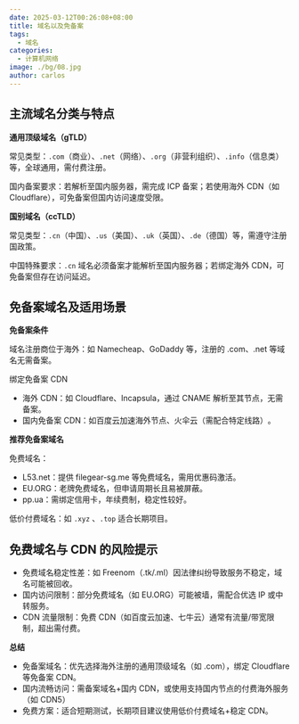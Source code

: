```yaml
---
date: 2025-03-12T00:26:08+08:00
title: 域名以及免备案
tags:
  - 域名
categories:
  - 计算机网络
image: ./bg/08.jpg
author: carlos
---
```


## 主流域名分类与特点

**通用顶级域名（gTLD）‌**

常见类型‌：`.com`（商业）、`.net`（网络）、`.org`（非营利组织）、`.info`（信息类）等，全球通用，需付费注册‌。

国内备案要求‌：若解析至国内服务器，需完成 ICP 备案；若使用海外 CDN（如 Cloudflare），可免备案但国内访问速度受限‌。

**国别域名（ccTLD）**

常见类型‌：`.cn`（中国）、`.us`（美国）、`.uk`（英国）、`.de`（德国）等，需遵守注册国政策。

中国特殊要求‌：`.cn` 域名必须备案才能解析至国内服务器；若绑定海外 CDN，可免备案但存在访问延迟‌。

## 免备案域名及适用场景

**免备案条件**

域名注册商位于海外‌：如 Namecheap、GoDaddy 等，注册的 .com、.net 等域名无需备案‌。

绑定免备案 CDN

- 海外 CDN‌：如 Cloudflare、Incapsula，通过 CNAME 解析至其节点，无需备案‌。
- 国内免备案 CDN‌：如百度云加速海外节点、火伞云（需配合特定线路）‌。

**推荐免备案域名**

免费域名‌：

- ‌L53.net‌：提供 filegear-sg.me 等免费域名，需用优惠码激活‌。
- EU.ORG‌：老牌免费域名，但申请周期长且易被屏蔽‌。
- pp.ua‌：需绑定信用卡，年续费制，稳定性较好‌。

低价付费域名‌：如 `.xyz` 、`.top` 适合长期项目‌。

## 免费域名与 CDN 的风险提示

- 免费域名稳定性差‌：如 Freenom（.tk/.ml）因法律纠纷导致服务不稳定，域名可能被回收‌。
- 国内访问限制‌：部分免费域名（如 EU.ORG）可能被墙，需配合优选 IP 或中转服务‌。
- CDN 流量限制‌：免费 CDN（如百度云加速、七牛云）通常有流量/带宽限制，超出需付费‌。

**总结**

- 免备案域名‌：优先选择海外注册的通用顶级域名（如 .com），绑定 Cloudflare 等免备案 CDN‌。
- ‌国内流畅访问‌：需备案域名+国内 CDN，或使用支持国内节点的付费海外服务（如 CDN5）‌
- 免费方案‌：适合短期测试，长期项目建议使用低价付费域名+稳定 CDN‌。